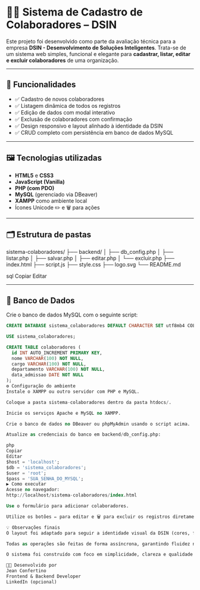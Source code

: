 # 🧑‍💼 Sistema de Cadastro de Colaboradores – DSIN

Este projeto foi desenvolvido como parte da avaliação técnica para a empresa **DSIN - Desenvolvimento de Soluções Inteligentes**. Trata-se de um sistema web simples, funcional e elegante para **cadastrar, listar, editar e excluir colaboradores** de uma organização.

---

## 📌 Funcionalidades

- ✅ Cadastro de novos colaboradores
- ✅ Listagem dinâmica de todos os registros
- ✅ Edição de dados com modal interativo
- ✅ Exclusão de colaboradores com confirmação
- ✅ Design responsivo e layout alinhado à identidade da DSIN
- ✅ CRUD completo com persistência em banco de dados MySQL

---

## 🖼️ Tecnologias utilizadas

- **HTML5** e **CSS3**
- **JavaScript (Vanilla)**
- **PHP (com PDO)**
- **MySQL** (gerenciado via DBeaver)
- **XAMPP** como ambiente local
- Ícones Unicode ✏️ e 🗑️ para ações

---

## 🗂️ Estrutura de pastas

sistema-colaboradores/ ├── backend/ │ ├── db_config.php │ ├── listar.php │ ├── salvar.php │ ├── editar.php │ └── excluir.php ├── index.html ├── script.js ├── style.css ├── logo.svg └── README.md

sql
Copiar
Editar

---

## 🧠 Banco de Dados

Crie o banco de dados MySQL com o seguinte script:

```sql
CREATE DATABASE sistema_colaboradores DEFAULT CHARACTER SET utf8mb4 COLLATE utf8mb4_unicode_ci;

USE sistema_colaboradores;

CREATE TABLE colaboradores (
  id INT AUTO_INCREMENT PRIMARY KEY,
  nome VARCHAR(100) NOT NULL,
  cargo VARCHAR(100) NOT NULL,
  departamento VARCHAR(100) NOT NULL,
  data_admissao DATE NOT NULL
);
⚙️ Configuração do ambiente
Instale o XAMPP ou outro servidor com PHP e MySQL.

Coloque a pasta sistema-colaboradores dentro da pasta htdocs/.

Inicie os serviços Apache e MySQL no XAMPP.

Crie o banco de dados no DBeaver ou phpMyAdmin usando o script acima.

Atualize as credenciais do banco em backend/db_config.php:

php
Copiar
Editar
$host = 'localhost';
$db = 'sistema_colaboradores';
$user = 'root';
$pass = 'SUA_SENHA_DO_MYSQL';
▶️ Como executar
Acesse no navegador:
http://localhost/sistema-colaboradores/index.html

Use o formulário para adicionar colaboradores.

Utilize os botões ✏️ para editar e 🗑️ para excluir os registros diretamente na tabela.

💡 Observações finais
O layout foi adaptado para seguir a identidade visual da DSIN (cores, fonte, logo).

Todas as operações são feitas de forma assíncrona, garantindo fluidez na experiência do usuário.

O sistema foi construído com foco em simplicidade, clareza e qualidade do código.

👨‍💻 Desenvolvido por
Jean Confertino
Frontend & Backend Developer
LinkedIn (opcional)

```
